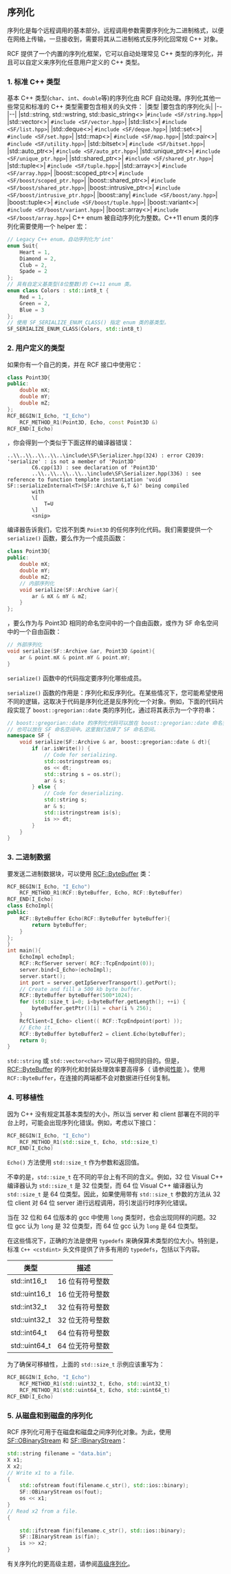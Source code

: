 <!--
 * @Author: haoluo
 * @Date: 2019-07-15 16:34:18
 * @LastEditors: haoluo
 * @LastEditTime: 2019-07-18 15:58:38
 * @Description: file content
 -->
## 序列化
序列化是每个远程调用的基本部分。远程调用参数需要序列化为二进制格式，以便在网络上传输，一旦接收到，需要将其从二进制格式反序列化回常规 C++ 对象。

RCF 提供了一个内置的序列化框架，它可以自动处理常见 C++ 类型的序列化，并且可以自定义来序列化任意用户定义的 C++ 类型。
### 1. 标准 C++ 类型
基本 C++ 类型(`char`、`int`、`double`等)的序列化由 RCF 自动处理。序列化其他一些常见和标准的 C++ 类型需要包含相关的头文件：
|类型  |要包含的序列化头|
|--|--|
|std::string, std::wstring, std::basic_string<>	|`#include <SF/string.hpp>`|
|std::vector<>|	`#include <SF/vector.hpp>`|
|std::list<>|	`#include <SF/list.hpp>`|
|std::deque<>|	`#include <SF/deque.hpp>`|
|std::set<>|	`#include <SF/set.hpp>`|
|std::map<>|	`#include <SF/map.hpp>`|
|std::pair<>|	`#include <SF/utility.hpp>`|
|std::bitset<>|	`#include <SF/bitset.hpp>`|
|std::auto_ptr<>|	`#include <SF/auto_ptr.hpp>`|
|std::unique_ptr<>|	`#include <SF/unique_ptr.hpp>`|
|std::shared_ptr<>|	`#include <SF/shared_ptr.hpp>`|
|std::tuple<>|	`#include <SF/tuple.hpp>`|
|std::array<>|	`#include <SF/array.hpp>`|
|boost::scoped_ptr<>|	`#include <SF/boost/scoped_ptr.hpp>`|
|boost::shared_ptr<>|	`#include <SF/boost/shared_ptr.hpp>`|
|boost::intrusive_ptr<>|	`#include <SF/boost/intrusive_ptr.hpp>`|
|boost::any|	`#include <SF/boost/any.hpp>`|
|boost::tuple<>|	`#include <SF/boost/tuple.hpp>`|
|boost::variant<>|	`#include <SF/boost/variant.hpp>`|
|boost::array<>|	`#include <SF/boost/array.hpp>`|
C++ enum 被自动序列化为整数。C++11 enum 类的序列化需要使用一个 helper 宏：
```cpp
// Legacy C++ enum，自动序列化为'int'
enum Suit{
    Heart = 1,
    Diamond = 2,
    Club = 2,
    Spade = 2
};
// 具有自定义基类型(8位整数)的 C++11 enum 类。
enum class Colors : std::int8_t { 
    Red = 1, 
    Green = 2, 
    Blue = 3 
};
// 使用 SF_SERIALIZE_ENUM_CLASS() 指定 enum 类的基类型。
SF_SERIALIZE_ENUM_CLASS(Colors, std::int8_t)
```

### 2. 用户定义的类型
如果你有一个自己的类，并在 RCF 接口中使用它：
```cpp
class Point3D{
public:
    double mX;
    double mY;
    double mZ;
};
RCF_BEGIN(I_Echo, "I_Echo")
    RCF_METHOD_R1(Point3D, Echo, const Point3D &)
RCF_END(I_Echo)
```
，你会得到一个类似于下面这样的编译器错误：
```shell
..\\..\\..\\..\\..\include\SF\Serializer.hpp(324) : error C2039: 'serialize' : is not a member of 'Point3D'
        C6.cpp(13) : see declaration of 'Point3D'
        ..\\..\\..\\..\\..\include\SF\Serializer.hpp(336) : see reference to function template instantiation 'void SF::serializeInternal<T>(SF::Archive &,T &)' being compiled
        with
        \[
            T=U
        \]
        <snip>
```
编译器告诉我们，它找不到类 `Point3D` 的任何序列化代码。我们需要提供一个 `serialize()` 函数，要么作为一个成员函数：
```cpp
class Point3D{
public:
    double mX;
    double mY;
    double mZ;
    // 内部序列化
    void serialize(SF::Archive &ar){
        ar & mX & mY & mZ;
    }
};
```
，要么作为与 Point3D 相同的命名空间中的一个自由函数，或作为 SF 命名空间中的一个自由函数：
```cpp
// 外部序列化
void serialize(SF::Archive &ar, Point3D &point){
    ar & point.mX & point.mY & point.mY;
}
```
`serialize()` 函数中的代码指定要序列化哪些成员。

`serialize()` 函数的作用是：序列化和反序列化。在某些情况下，您可能希望使用不同的逻辑，这取决于代码是序列化还是反序列化一个对象。例如，下面的代码片段实现了 `boost::gregorian::date` 类的序列化，通过将其表示为一个字符串：
```cpp
// boost::gregorian::date 的序列化代码可以放在 boost::gregorian::date 命名空间(其中定义了path类)中，
// 也可以放在 SF 命名空间中。这里我们选择了 SF 命名空间。
namespace SF {
    void serialize(SF::Archive & ar, boost::gregorian::date & dt){
        if (ar.isWrite()) {
            // Code for serializing.
            std::ostringstream os;
            os << dt;
            std::string s = os.str();
            ar & s;
        } else {
            // Code for deserializing.
            std::string s;
            ar & s;
            std::istringstream is(s);
            is >> dt;
        }
    }
}
```

### 3. 二进制数据
要发送二进制数据块，可以使用 [RCF::ByteBuffer](http://www.deltavsoft.com/doc/class_r_c_f_1_1_byte_buffer.html) 类：
```cpp
RCF_BEGIN(I_Echo, "I_Echo")
    RCF_METHOD_R1(RCF::ByteBuffer, Echo, RCF::ByteBuffer)
RCF_END(I_Echo)
class EchoImpl{
public:
    RCF::ByteBuffer Echo(RCF::ByteBuffer byteBuffer){
        return byteBuffer;
    }
};
} 
int main(){
    EchoImpl echoImpl;
    RCF::RcfServer server( RCF::TcpEndpoint(0));
    server.bind<I_Echo>(echoImpl);
    server.start();
    int port = server.getIpServerTransport().getPort();
    // Create and fill a 500 kb byte buffer.
    RCF::ByteBuffer byteBuffer(500*1024);
    for (std::size_t i=0; i<byteBuffer.getLength(); ++i) {
        byteBuffer.getPtr()[i] = char(i % 256);
    }
    RcfClient<I_Echo> client(( RCF::TcpEndpoint(port) ));
    // Echo it.
    RCF::ByteBuffer byteBuffer2 = client.Echo(byteBuffer);
    return 0;
}
```
`std::string` 或 `std::vector<char>` 可以用于相同的目的。但是，[RCF::ByteBuffer](http://www.deltavsoft.com/doc/class_r_c_f_1_1_byte_buffer.html) 的序列化和封装处理效率要高得多（ 请参阅[性能](https://love2.io/@lh786020019/doc/RCF-3.1/user_guide/performance.md) ）。使用 `RCF::ByteBuffer`，在连接的两端都不会对数据进行任何复制。

### 4. 可移植性
因为 C++ 没有规定其基本类型的大小，所以当 server 和 client 部署在不同的平台上时，可能会出现序列化错误。例如，考虑以下接口：
```cpp
RCF_BEGIN(I_Echo, "I_Echo")
    RCF_METHOD_R1(std::size_t, Echo, std::size_t)
RCF_END(I_Echo)
```
`Echo()` 方法使用 `std::size_t` 作为参数和返回值。

不幸的是，`std::size_t` 在不同的平台上有不同的含义。例如，32 位 Visual C++ 编译器认为 `std::size_t` 是 32 位类型，而 64 位 Visual C++ 编译器认为 `std::size_t` 是 64 位类型。因此，如果使用带有 `std::size_t` 参数的方法从 32 位 client 对 64 位 server 进行远程调用，将引发运行时序列化错误。

当在 32 位和 64 位版本的 gcc 中使用 `long` 类型时，也会出现同样的问题。32 位 gcc 认为 `long` 是 32 位类型，而 64 位 gcc 认为 `long` 是 64 位类型。

在这些情况下，正确的方法是使用 `typedefs` 来确保算术类型的位大小。特别是，标准 `C++ <cstdint>` 头文件提供了许多有用的 `typedefs`，包括以下内容。

|类型|   描述|
|--|--|
|std::int16_t|	16 位有符号整数|
|std::uint16_t|	16 位无符号整数|
|std::int32_t|	32 位有符号整数|
|std::uint32_t|	32 位无符号整数|
|std::int64_t|	64 位有符号整数|
|std::uint64_t|	64 位无符号整数|

为了确保可移植性，上面的 `std::size_t` 示例应该重写为：
```cpp
RCF_BEGIN(I_Echo, "I_Echo")
    RCF_METHOD_R1(std::uint32_t, Echo, std::uint32_t)
    RCF_METHOD_R1(std::uint64_t, Echo, std::uint64_t)
RCF_END(I_Echo)
```

### 5. 从磁盘和到磁盘的序列化
RCF 序列化可用于在磁盘和磁盘之间序列化对象。为此，使用 [SF::OBinaryStream](http://www.deltavsoft.com/doc/class_s_f_1_1_o_binary_stream.html) 和 [SF::IBinaryStream](http://www.deltavsoft.com/doc/class_s_f_1_1_i_binary_stream.html)：
```cpp
std::string filename = "data.bin";
X x1;
X x2;
// Write x1 to a file.
{
    std::ofstream fout(filename.c_str(), std::ios::binary);
    SF::OBinaryStream os(fout);
    os << x1;
}
// Read x2 from a file.
{
    
    std::ifstream fin(filename.c_str(), std::ios::binary);
    SF::IBinaryStream is(fin);
    is >> x2;
}
```
有关序列化的更高级主题，请参阅[高级序列化](https://love2.io/@lh786020019/doc/RCF-3.1/user_guide/advanced_serialization.md)。